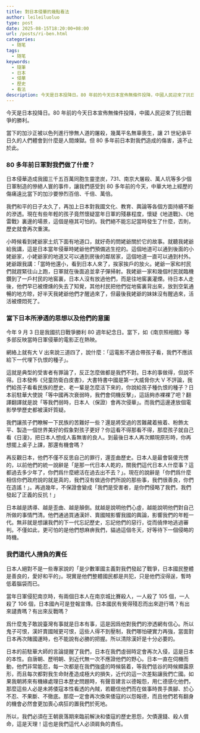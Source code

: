 ```yaml
---
title: 對日本侵華的幾點看法
author: leileiluoluo
type: post
date: 2025-08-15T18:20:00+08:00
url: /posts/ri-ben.html
categories:
  - 随笔
tags:
  - 随笔
keywords:
  - 隨筆
  - 日本
  - 侵華
  - 歷史
  - 看法
description: 今天是日本投降日。80 年前的今天日本宣佈無條件投降，中國人民迎來了抗日戰爭的勝利。當下的加沙正被以色列進行慘無人道的屠殺，幾萬平名無辜喪生，讓 21 世紀承平日久的人們體會到什麼是人間煉獄。但 80 多年前日本對我們造成的傷害，遠不止於此。日本侵華造成我國三千五百萬同胞生靈塗炭，731、南京大屠殺、萬人坑等多少個日軍制造的慘絕人寰的事件，讓我們感受到 80 多年前的今天，中華大地上經歷的傷痛遠比當下的加沙要慘烈百倍、千倍、萬倍。
---
```


今天是日本投降日。80 年前的今天日本宣佈無條件投降，中國人民迎來了抗日戰爭的勝利。

當下的加沙正被以色列進行慘無人道的屠殺，幾萬平名無辜喪生，讓 21 世紀承平日久的人們體會到什麼是人間煉獄。但 80 多年前日本對我們造成的傷害，遠不止於此。

### 80 多年前日軍對我們做了什麼？

日本侵華造成我國三千五百萬同胞生靈塗炭，731、南京大屠殺、萬人坑等多少個日軍制造的慘絕人寰的事件，讓我們感受到 80 多年前的今天，中華大地上經歷的傷痛遠比當下的加沙要慘烈百倍、千倍、萬倍。

我們和平的日子太久了，再加上日本對我國文化、教育、輿論等各個方面持續不斷的滲透。現在有些年輕的孩子竟然懷疑當年日軍的殘暴程度，懷疑《地道戰》、《地雷戰》裏邊的場景，這個是極其可怕的。我們絕不能忘記當時發生了什麼，否則，歷史就會再次重演。

小時候看到姥爺家土炕下面有地道口，就好奇的問姥爺關於它的故事。就聽我姥爺給我講，這是日本當年侵華時姥爺他們預備逃生挖的。這個地道可以通到後面的小姥爺家，小姥爺家的地道又可以通到房後的鄰居家，這個地道一直可以通到村外。姥爺跟我講：「當時他還小，看到日本人來了，挨家挨戶的放火。姥爺一家和村民們就趕緊往山上跑，日軍就在後面追並拿子彈掃射。我姥爺一家和幾個村民就臨機鑽到了一戶村民的地窖裏，日本人沒有放過他們，而是往地窖裏灌煙。待日本人走後，他們早已被煙燻的失去了知覺，其他村民把他們從地窖裏背出來，放到空氣通暢的地方晾，好半天我姥爺他們才醒過來了，但最後我姥爺的妹妹沒有醒過來，活活被煙悶死了。

### 當下日本所滲透的思想以及他們的意圖

今年 9 月 3 日是我國抗日戰爭勝利 80 週年紀念日。當下，如《南京照相館》等多部反映當時日軍侵華的電影正在熱映。

網絡上就有大 V 出來說三道四了，說什麼：「這電影不適合帶孩子看，我們不應該給下一代埋下仇恨的種子」。

這就是典型的受害者有罪論了，反正怎麼做都是我們不對。日本的事做得，但說不得。日本發佈《兒童防衛白皮書》，大書特書中國是第一大威脅你大 V 不評論，我們給孩子看看民族的歷史、老一輩是怎麼活下來的，你說給孩子種仇恨的種子？日本前駐華大使說「等中國再次衰弱時，我們會伺機反擊」，這話夠赤裸裸了吧？翻譯翻譯就是說「等我們弱時，日本人（保證）會再次侵華」。而我們這邊連放個電影學學歷史都被漢奸質疑。

我們讓孩子們瞭解一下民族的苦難好一些？還是將受過的苦難藏着掖着、粉飾太平、製造一個世界美好的假象對孩子更好？你這看不得那看不得，那麼孩子就自己看《日漫》，把日本人想成人畜無害的良人。到最後日本人再次顯現原形時，你再想擺上桌子上課，那還有機會嗎？

再反觀日本，他們不僅不反思自己的罪行，還歪曲歷史。日本人是最會裝傻充愣的，以前他們的統一說辭是「是那一代日本人乾的，關我們這代日本人什麼事？這都過去多少年了，你們爲什麼總活在過去出不去？」。現在的說辭是「你們爲什麼相信你們政府說的就是真的，我們沒有做過你們所說的那些事，我們很善良，你們在造謠！」。再過幾年，不保證會變成「我們是受害者，是你們侵略了我們，我們發起了正義的反抗！」

日本越是誘導、越是歪曲、越是顛倒。就越是說明他們心虛，越能說明他們對自己所做的事情門清。他們通過買通漢奸、賣國賊影響我國的輿論，影響我們的年輕一代。無非就是想讓我們的下一代忘記歷史，忘記他們的惡行，從而僥倖地逃過審判。不僅如此，更可怕的是他們想麻痹我們，貓過這個冬天，好等待下一個侵略的時機。

### 我們這代人揹負的責任

日本人絕對不是一些專家說的「是少數軍國主義對我們發起了戰爭，日本國民整體是善良的，愛好和平的」。現實是他們整體國民都是共犯，只是他們沒得逞，暫時低着腦袋而已。

當年日軍侵犯南京時，有兩個日本人在南京城比賽殺人，一人殺了 105 個，一人殺了 106 個，日本國內可是登報宣傳。日本國民有覺得殘忍而出來遊行嗎？有出來譴責嗎？有出來反戰嗎？

爲什麼鬼子敢說臺灣有事就是日本有事，這是因爲他對我們的滲透網有信心。所以鬼子可恨，漢奸賣國賊更可恨，這些人得不到壓制，我們哪怕硬實力再強，當面對日本再次賭國運時，也不能說有必勝的把握。所以清除漢奸是十分必要的。

日本的前駐華大師的言論提醒了我們，日本在我們虛弱時定會再次入侵，這是日本的本性。自唐朝、歷明朝、到近代無一次不應證他們的野心。日本一直在伺機而動，他們非常能忍，每一次都是在我們強盛的時候裝着，等我們低谷的時候顯露原形，而且每次都對我生命財產造成極大的損失，近代的這一次差點讓我們亡國。如果我朝將來有機緣處理日本歷史問題時，有聲音建言以德報怨，用仁德感化他們，那麼這些人必是未將倭寇本性看透的內賊，若聽信他們而在做事時畏手畏腳、於心不忍、不果斷、不徹底。那麼一定會再次換來倭寇的以怨報德，而且他們若有翻身的機會必然會更加喪心病狂的置我們於死地。

所以，我們必須在王朝衰落期來臨前解決和倭寇的歷史恩怨，欠債還錢、殺人償命，這是天理！這也是我們這代人必須肩負的責任。
